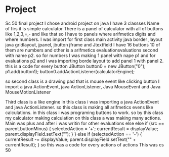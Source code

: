 # Project
Sc 50 final project
I chose android project on java
I have 3 classses
Name of firs it is simple calculator
There is a panel of calculator with all of buttons like 1,2,3,=,- and like that
so I have to panels where arifmetics digits and where numbers.
I was import for first class main activity java border ,layout java gridlayout, jpanel, jbutton jframe and Jtextfield
I have 16 buttons 10 of them are numbers and other is a arifmetics  evaluationsvaluations second with name p2.
so for numbers I was making 1 panel with nape p1 and for evaluations p2
and i was importing borde layout to  add panel 1 with panel 2.
this is a code for every button 
JButton button0 = new JButton("0");
p1.add(button1);
button0.addActionListener(calculatorEngine);

so second class is a drawing pad that is mouse event like clicking button
I import a java ActionEvent, java ActionListener, Java MouseEvent and Java MouseMotionListener


Third class is a like engine
in this class i was importing a java ActionEvent and java ActionListener.
so this class is making all arifmetics evens like calculations.
in this class i was programing buttons to work.
so by this class my calculator making calculation
on this class a was making many actions.
Main was plus and after i was writin for other evaluations else
else if (src == parent.buttonMinus) {
			selectedAction = '+';
			currentResult = displayValue;
			parent.displayField.setText("");
}
} else if (selectedAction == '-') {
				currentResult -= displayValue; 
				parent.displayField.setText("" + currentResult);
}
so this was a code for every actions of actions
This was cs 50
